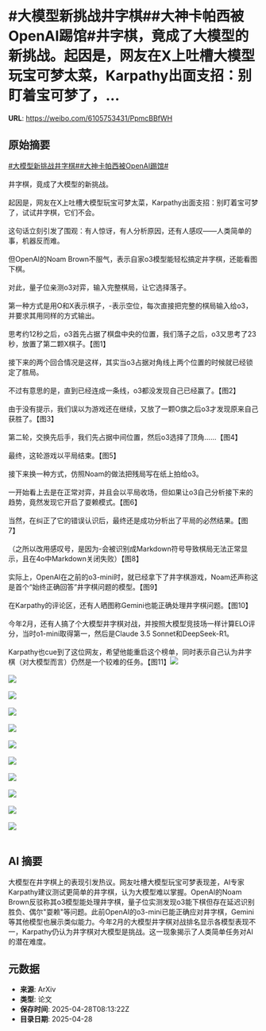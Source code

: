 # #大模型新挑战井字棋##大神卡帕西被OpenAI踢馆#井字棋，竟成了大模型的新挑战。起因是，网友在X上吐槽大模型玩宝可梦太菜，Karpathy出面支招：别盯着宝可梦了，...

**URL**: https://weibo.com/6105753431/PpmcBBfWH

## 原始摘要

<a href="https://m.weibo.cn/search?containerid=231522type%3D1%26t%3D10%26q%3D%23%E5%A4%A7%E6%A8%A1%E5%9E%8B%E6%96%B0%E6%8C%91%E6%88%98%E4%BA%95%E5%AD%97%E6%A3%8B%23&amp;extparam=%23%E5%A4%A7%E6%A8%A1%E5%9E%8B%E6%96%B0%E6%8C%91%E6%88%98%E4%BA%95%E5%AD%97%E6%A3%8B%23" data-hide=""><span class="surl-text">#大模型新挑战井字棋#</span></a><a href="https://m.weibo.cn/search?containerid=231522type%3D1%26t%3D10%26q%3D%23%E5%A4%A7%E7%A5%9E%E5%8D%A1%E5%B8%95%E8%A5%BF%E8%A2%ABOpenAI%E8%B8%A2%E9%A6%86%23&amp;extparam=%23%E5%A4%A7%E7%A5%9E%E5%8D%A1%E5%B8%95%E8%A5%BF%E8%A2%ABOpenAI%E8%B8%A2%E9%A6%86%23" data-hide=""><span class="surl-text">#大神卡帕西被OpenAI踢馆#</span></a><br><br>井字棋，竟成了大模型的新挑战。<br><br>起因是，网友在X上吐槽大模型玩宝可梦太菜，Karpathy出面支招：别盯着宝可梦了，试试井字棋，它们不会。  <br><br>这句话立刻引发了围观：有人惊讶，有人分析原因，还有人感叹——人类简单的事，机器反而难。<br><br>但OpenAI的Noam Brown不服气，表示自家o3模型能轻松搞定井字棋，还能看图下棋。<br><br>对此，量子位亲测o3对弈，输入完整棋局，让它选择落子。<br><br>第一种方式是用O和X表示棋子，-表示空位，每次直接把完整的棋局输入给o3，并要求其用同样的方式输出。<br><br>思考约12秒之后，o3首先占据了棋盘中央的位置，我们落子之后，o3又思考了23秒，放置了第二颗X棋子。【图1】<br><br>接下来的两个回合情况是这样，其实当o3占据对角线上两个位置的时候就已经锁定了胜局。<br><br>不过有意思的是，直到已经连成一条线，o3都没发现自己已经赢了。【图2】<br><br>由于没有提示，我们误以为游戏还在继续，又放了一颗O旗之后o3才发现原来自己获胜了。【图3】<br><br>第二轮，交换先后手，我们先占据中间位置，然后o3选择了顶角……【图4】<br><br>最终，这轮游戏以平局结束。【图5】<br><br>接下来换一种方式，仿照Noam的做法把残局写在纸上拍给o3。<br><br>一开始看上去是在正常对弈，并且会以平局收场，但如果让o3自己分析接下来的趋势，竟然发现它开启了耍赖模式。【图6】<br><br>当然，在纠正了它的错误认识后，最终还是成功分析出了平局的必然结果。【图7】<br><br>（之所以改用感叹号，是因为-会被识别成Markdown符号导致棋局无法正常显示，且在4o中Markdown关闭失败）【图8】<br><br>实际上，OpenAI在之前的o3-mini时，就已经拿下了井字棋游戏，Noam还声称这是首个“始终正确回答”井字棋问题的模型。【图9】<br><br>在Karpathy的评论区，还有人晒图称Gemini也能正确处理井字棋问题。【图10】<br><br>今年2月，还有人搞了个大模型井字棋对战，并按照大模型竞技场一样计算ELO评分，当时o1-mini取得第一，然后是Claude 3.5 Sonnet和DeepSeek-R1。<br><br>Karpathy也cue到了这位网友，希望他能重启这个榜单，同时表示自己认为井字棋（对大模型而言）仍然是一个较难的任务。【图11】<img style="" src="https://tvax1.sinaimg.cn/large/006Fd7o3gy1i0wkkmkk9gj30k00o5gmg.jpg" referrerpolicy="no-referrer"><br><br><img style="" src="https://tvax1.sinaimg.cn/large/006Fd7o3gy1i0wkkm4blej30zk0d9my5.jpg" referrerpolicy="no-referrer"><br><br><img style="" src="https://tvax4.sinaimg.cn/large/006Fd7o3gy1i0wkkm0p4aj30nl0k00tu.jpg" referrerpolicy="no-referrer"><br><br><img style="" src="https://tvax1.sinaimg.cn/large/006Fd7o3gy1i0wkkm8b4uj30zk0djdgw.jpg" referrerpolicy="no-referrer"><br><br><img style="" src="https://tvax3.sinaimg.cn/large/006Fd7o3gy1i0wkkmkyrbj30zk0g9gmf.jpg" referrerpolicy="no-referrer"><br><br><img style="" src="https://tvax1.sinaimg.cn/large/006Fd7o3gy1i0wkkmqp54j30zk0guwj7.jpg" referrerpolicy="no-referrer"><br><br><img style="" src="https://tvax2.sinaimg.cn/large/006Fd7o3gy1i0wkkmneslj30u80k0jvg.jpg" referrerpolicy="no-referrer"><br><br><img style="" src="https://tvax3.sinaimg.cn/large/006Fd7o3gy1i0wkklln8zj30ky0k0t9d.jpg" referrerpolicy="no-referrer"><br><br><img style="" src="https://tvax4.sinaimg.cn/large/006Fd7o3gy1i0wkkli87nj30zk0g3gso.jpg" referrerpolicy="no-referrer"><br><br><img style="" src="https://tvax2.sinaimg.cn/large/006Fd7o3gy1i0wkklz8qij30k00mjtby.jpg" referrerpolicy="no-referrer"><br><br><img style="" src="https://tvax3.sinaimg.cn/large/006Fd7o3gy1i0wkklpsmmj30k00n0n4o.jpg" referrerpolicy="no-referrer"><br><br>

## AI 摘要

大模型在井字棋上的表现引发热议。网友吐槽大模型玩宝可梦表现差，AI专家Karpathy建议测试更简单的井字棋，认为大模型难以掌握。OpenAI的Noam Brown反驳称其o3模型能处理井字棋，量子位实测发现o3能下棋但存在延迟识别胜负、偶尔"耍赖"等问题。此前OpenAI的o3-mini已能正确应对井字棋，Gemini等其他模型也展示类似能力。今年2月的大模型井字棋对战排名显示各模型表现不一，Karpathy仍认为井字棋对大模型是挑战。这一现象揭示了人类简单任务对AI的潜在难度。

## 元数据

- **来源**: ArXiv
- **类型**: 论文
- **保存时间**: 2025-04-28T08:13:22Z
- **目录日期**: 2025-04-28
